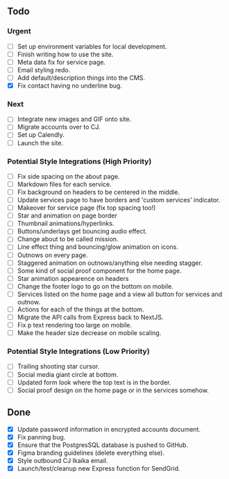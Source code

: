 ## Todo

### Urgent

- [ ] Set up environment variables for local development.
- [ ] Finish writing how to use the site. 
- [ ] Meta data fix for service page. 
- [ ] Email styling redo. 
- [ ] Add default/description things into the CMS.
- [x] Fix contact having no underline bug.

### Next
- [ ] Integrate new images and GIF onto site. 
- [ ] Migrate accounts over to CJ.
- [ ] Set up Calendly.
- [ ] Launch the site.

### Potential Style Integrations (High Priority)
- [ ] Fix side spacing on the about page. 
- [ ] Markdown files for each service. 
- [ ] Fix background on headers to be centered in the middle.
- [ ] Update services page to have borders and 'custom services' indicator.
- [ ] Makeover for service page (fix top spacing too!)
- [ ] Star and animation on page border
- [ ] Thumbnail animations/hyperlinks.
- [ ] Buttons/underlays get bouncing audio effect.
- [ ] Change about to be called mission.
- [ ] Line effect thing and bouncing/glow animation on icons.
- [ ] Outnows on every page.
- [ ] Staggered animation on outnows/anything else needing stagger.
- [ ] Some kind of social proof component for the home page. 
- [ ] Star animation appearence on headers
- [ ] Change the footer logo to go on the bottom on mobile.
- [ ] Services listed on the home page and a view all button for services and outnow.
- [ ] Actions for each of the things at the bottom.
- [ ] Migrate the API calls from Express back to NextJS. 
- [ ] Fix p text rendering too large on mobile. 
- [ ] Make the header size decrease on mobile scaling.

### Potential Style Integrations (Low Priority)
- [ ] Trailing shooting star cursor.
- [ ] Social media giant circle at bottom.
- [ ] Updated form look where the top text is in the border.
- [ ] Social proof design on the home page or in the services somehow.

## Done
- [x] Update password information in encrypted accounts document. 
- [x] Fix panning bug.
- [x] Ensure that the PostgresSQL database is pushed to GitHub.
- [x] Figma branding guidelines (delete everything else).
- [x] Style outbound CJ Ikaika email. 
- [x] Launch/test/cleanup new Express function for SendGrid. 
